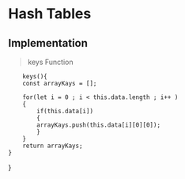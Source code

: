 # Hash Tables 

## Implementation

> keys Function

        keys(){
        const arrayKays = [];

        for(let i = 0 ; i < this.data.length ; i++ )
        {
            if(this.data[i])
            {
            arrayKays.push(this.data[i][0][0]);
            }
        }
        return arrayKays;
    }
}
